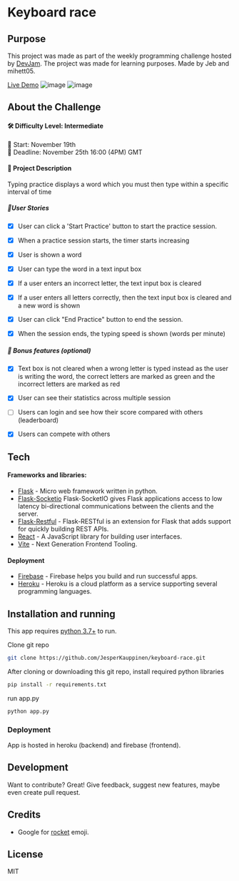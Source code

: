 # Keyboard race

## Purpose
This project was made as part of the weekly programming challenge hosted by [DevJam].
The project was made for learning purposes. Made by Jeb and mihett05.

[Live Demo](https://keyboard-race.firebaseapp.com/)
![image](https://user-images.githubusercontent.com/76889226/143478303-71de98b9-2af2-4eab-b67d-9161566c1af8.png)
![image](https://user-images.githubusercontent.com/76889226/143478777-e4d8a6ce-afed-4b07-8894-6feb4607920d.png)



## About the Challenge
#### 🛠 Difficulty Level: Intermediate 
📅 Start: November 19th<br>
📅 Deadline: November 25th 16:00 (4PM) GMT

#### 📝 Project Description
Typing practice displays a word which you must then type within a specific interval of time

##### 📑User Stories
- [x] User can click a 'Start Practice' button to start the practice session.
- [x] When a practice session starts, the timer starts increasing
- [x] User is shown a word
- [x] User can type the word in a text input box
- [x] If a user enters an incorrect letter, the text input box is cleared
- [x] If a user enters all letters correctly, then the text input box is cleared and a new word is shown
- [x] User can click "End Practice" button to end the session.
- [x] When the session ends, the typing speed is shown (words per minute)


##### 🌟 Bonus features (optional)
- [x] Text box is not cleared when a wrong letter is typed instead  as the user is writing the word, the correct letters are marked  as green and the incorrect letters are marked as red
- [x] User can see their statistics across multiple session
- [ ] Users can login and see how their score compared with others (leaderboard)
- [x] Users can compete with others


## Tech

#### Frameworks and libraries:

- [Flask] - Micro web framework written in python.
- [Flask-Socketio](https://flask-socketio.readthedocs.io/en/latest/)  Flask-SocketIO gives Flask applications access to low latency bi-directional communications between the clients and the server.
- [Flask-Restful](https://flask-restful.readthedocs.io/en/latest/) - Flask-RESTful is an extension for Flask that adds support for quickly building REST APIs.
- [React](https://reactjs.org/) - A JavaScript library for building user interfaces.
- [Vite](https://vitejs.dev/) - Next Generation Frontend Tooling.
#### Deployment
- [Firebase](https://firebase.google.com/) - Firebase helps you build and run successful apps.
- [Heroku](https://www.heroku.com) - Heroku is a cloud platform as a service supporting several programming languages.

## Installation and running

This app requires [python 3.7+](https://www.python.org/downloads/) to run.

Clone git repo
```sh
git clone https://github.com/JesperKauppinen/keyboard-race.git
```

After cloning or downloading this git repo, install required python libraries

```sh
pip install -r requirements.txt
```

run app.py
```sh
python app.py
```
### Deployment
App is hosted in heroku (backend) and firebase (frontend).


## Development

Want to contribute? Great!
Give feedback, suggest new features, maybe even create pull request.


## Credits
- Google for [rocket](https://emojipedia.org/rocket/) emoji.

## License

MIT

   [Flask]: <https://flask.palletsprojects.com/en/2.0.x/>
   [DevJam]: <https://discord.gg/nZBxGEudY6>
